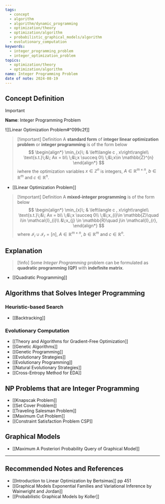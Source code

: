 ```yaml
---
tags:
  - concept
  - algorithm
  - algorithm/dynamic_programming
  - optimization/theory
  - optimization/algorithm
  - probabilistic_graphical_models/algorithm
  - evolutionary_computation
keywords:
  - integer_programming_problem
  - integer_optimization_problem
topics:
  - optimization/theory
  - optimization/algorithm
name: Integer Programming Problem
date of note: 2024-08-19
---
```


## Concept Definition

>[!important]
>**Name**: Integer Programming Problem

![[Linear Optimization Problem#^099c2f]]


>[!important] Definition
>A **standard form** of  **integer linear optimization problem** or **integer programming** is of the form below
>$$
>\begin{align*}
>\min_{x}\; & \left\langle c ,  x\right\rangle\\
>\text{s.t.}\;&\; Ax = b\\
>\;&\;x \succeq 0\\
>\;&\;x\in \mathbb{Z}^{n}
\end{align*}
>$$
>iwhere the optimization variables $x\in \mathbb{Z}^{n}$ is integers, $A\in \mathbb{R}^{m\times n}$, $b\in \mathbb{R}^{m}$  and $c\in \mathbb{R}^{n}.$

- [[Linear Optimization Problem]]

>[!important] Definition
>A  **mixed-integer programming** is of the form below
>$$
>\begin{align*}
>\min_{x}\; & \left\langle c ,  x\right\rangle\\
>\text{s.t.}\;&\; Ax = b\\
>\;&\;x \succeq 0\\
>\;&\;x_{i}\in \mathbb{Z}\quad i\in \mathcal{I}_{i}\\
>&\;x_{j} \in \mathbb{R}\quad j\in \mathcal{I}_{r},
\end{align*}
>$$
>where $\mathcal{I}_{i} \cup \mathcal{I}_{r} = [n]$, $A\in \mathbb{R}^{m\times n}$, $b\in \mathbb{R}^{m}$ and $c\in \mathbb{R}^{n}.$


## Explanation

>[!info]
>Some *Integer Programming* problem can be formulated as **quadratic programming (QP)** with **indefinite matrix**.

- [[Quadratic Programming]]


## Algorithms that Solves Integer Programming


### Heuristic-based Search

- [[Backtracking]]

### Evolutionary Computation

- [[Theory and Algorithms for Gradient-Free Optimization]]
- [[Genetic Algorithms]]
- [[Genetic Programming]]
- [[Evolutionary Strategies]]
- [[Evolutionary Programming]]
- [[Natural Evolutionary Strategies]]
- [[Cross-Entropy Method for EDA]]


## NP Problems that are Integer Programming

- [[Knapscak Problem]]
- [[Set Cover Problem]]
- [[Traveling Salesman Problem]]
- [[Maximum Cut Problem]]
- [[Constraint Satisfaction Problem CSP]]


## Graphical Models

- [[Maximum A Posteriori Probability Query of Graphical Model]]




-----------
##  Recommended Notes and References










- [[Introduction to Linear Optimization by Bertsimas]] pp 451
- [[Graphical Models Exponential Families and Variational Inference by Wainwright and Jordan]]
- [[Probabilistic Graphical Models by Koller]]
